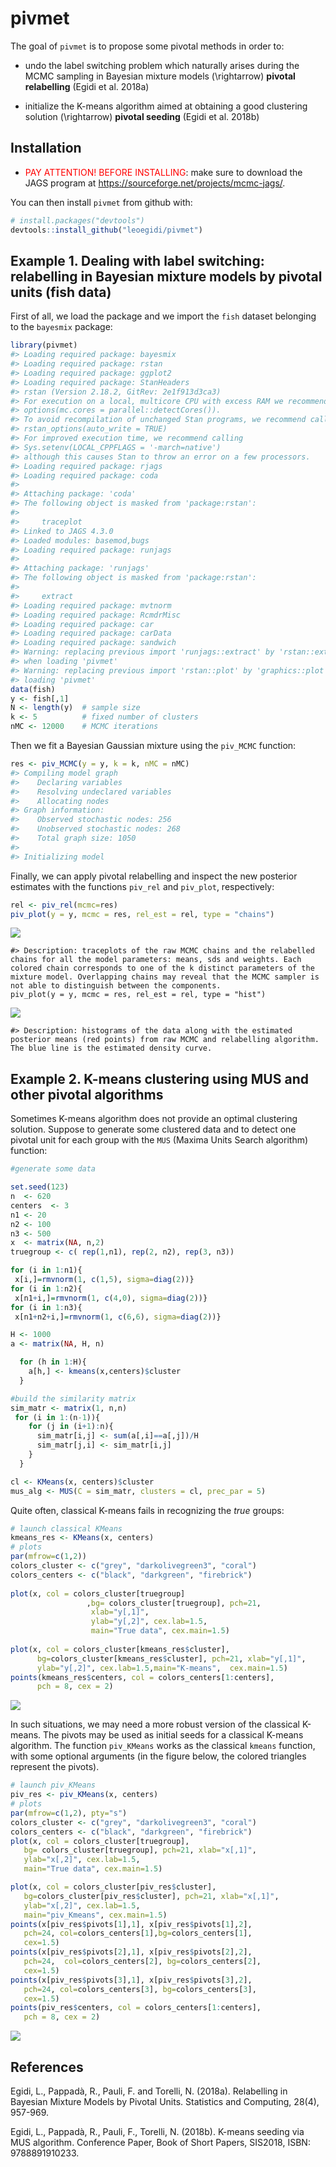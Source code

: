 
<!-- README.md is generated from README.Rmd. Please edit that file -->

# pivmet

The goal of `pivmet` is to propose some pivotal methods in order to:

  - undo the label switching problem which naturally arises during the
    MCMC sampling in Bayesian mixture models \(\rightarrow\) **pivotal
    relabelling** (Egidi et al. 2018a)

  - initialize the K-means algorithm aimed at obtaining a good
    clustering solution \(\rightarrow\) **pivotal seeding** (Egidi et
    al. 2018b)

## Installation

  - <span style="color:red">PAY ATTENTION\! BEFORE INSTALLING</span>:
    make sure to download the JAGS program at
    <https://sourceforge.net/projects/mcmc-jags/>.

You can then install `pivmet` from github with:

``` r
# install.packages("devtools")
devtools::install_github("leoegidi/pivmet")
```

## Example 1. Dealing with label switching: relabelling in Bayesian mixture models by pivotal units (fish data)

First of all, we load the package and we import the `fish` dataset
belonging to the `bayesmix` package:

``` r
library(pivmet)
#> Loading required package: bayesmix
#> Loading required package: rstan
#> Loading required package: ggplot2
#> Loading required package: StanHeaders
#> rstan (Version 2.18.2, GitRev: 2e1f913d3ca3)
#> For execution on a local, multicore CPU with excess RAM we recommend calling
#> options(mc.cores = parallel::detectCores()).
#> To avoid recompilation of unchanged Stan programs, we recommend calling
#> rstan_options(auto_write = TRUE)
#> For improved execution time, we recommend calling
#> Sys.setenv(LOCAL_CPPFLAGS = '-march=native')
#> although this causes Stan to throw an error on a few processors.
#> Loading required package: rjags
#> Loading required package: coda
#> 
#> Attaching package: 'coda'
#> The following object is masked from 'package:rstan':
#> 
#>     traceplot
#> Linked to JAGS 4.3.0
#> Loaded modules: basemod,bugs
#> Loading required package: runjags
#> 
#> Attaching package: 'runjags'
#> The following object is masked from 'package:rstan':
#> 
#>     extract
#> Loading required package: mvtnorm
#> Loading required package: RcmdrMisc
#> Loading required package: car
#> Loading required package: carData
#> Loading required package: sandwich
#> Warning: replacing previous import 'runjags::extract' by 'rstan::extract'
#> when loading 'pivmet'
#> Warning: replacing previous import 'rstan::plot' by 'graphics::plot' when
#> loading 'pivmet'
data(fish)
y <- fish[,1]
N <- length(y)  # sample size 
k <- 5          # fixed number of clusters
nMC <- 12000    # MCMC iterations
```

Then we fit a Bayesian Gaussian mixture using the `piv_MCMC` function:

``` r
res <- piv_MCMC(y = y, k = k, nMC = nMC)
#> Compiling model graph
#>    Declaring variables
#>    Resolving undeclared variables
#>    Allocating nodes
#> Graph information:
#>    Observed stochastic nodes: 256
#>    Unobserved stochastic nodes: 268
#>    Total graph size: 1050
#> 
#> Initializing model
```

Finally, we can apply pivotal relabelling and inspect the new posterior
estimates with the functions `piv_rel` and `piv_plot`, respectively:

``` r
rel <- piv_rel(mcmc=res)
piv_plot(y = y, mcmc = res, rel_est = rel, type = "chains")
```

![](man/figures/README-plot-1.png)<!-- -->

    #> Description: traceplots of the raw MCMC chains and the relabelled chains for all the model parameters: means, sds and weights. Each colored chain corresponds to one of the k distinct parameters of the mixture model. Overlapping chains may reveal that the MCMC sampler is not able to distinguish between the components.
    piv_plot(y = y, mcmc = res, rel_est = rel, type = "hist")

![](man/figures/README-plot-2.png)<!-- -->

    #> Description: histograms of the data along with the estimated posterior means (red points) from raw MCMC and relabelling algorithm. The blue line is the estimated density curve.

## Example 2. K-means clustering using MUS and other pivotal algorithms

Sometimes K-means algorithm does not provide an optimal clustering
solution. Suppose to generate some clustered data and to detect one
pivotal unit for each group with the `MUS` (Maxima Units Search
algorithm) function:

``` r
#generate some data

set.seed(123)
n  <- 620
centers  <- 3
n1 <- 20
n2 <- 100
n3 <- 500
x  <- matrix(NA, n,2)
truegroup <- c( rep(1,n1), rep(2, n2), rep(3, n3))

for (i in 1:n1){
 x[i,]=rmvnorm(1, c(1,5), sigma=diag(2))}
for (i in 1:n2){
 x[n1+i,]=rmvnorm(1, c(4,0), sigma=diag(2))}
for (i in 1:n3){
 x[n1+n2+i,]=rmvnorm(1, c(6,6), sigma=diag(2))}

H <- 1000
a <- matrix(NA, H, n)

  for (h in 1:H){
    a[h,] <- kmeans(x,centers)$cluster
  }

#build the similarity matrix
sim_matr <- matrix(1, n,n)
 for (i in 1:(n-1)){
    for (j in (i+1):n){
      sim_matr[i,j] <- sum(a[,i]==a[,j])/H
      sim_matr[j,i] <- sim_matr[i,j]
    }
  }

cl <- KMeans(x, centers)$cluster
mus_alg <- MUS(C = sim_matr, clusters = cl, prec_par = 5)
```

Quite often, classical K-means fails in recognizing the *true* groups:

``` r
# launch classical KMeans
kmeans_res <- KMeans(x, centers)
# plots
par(mfrow=c(1,2))
colors_cluster <- c("grey", "darkolivegreen3", "coral")
colors_centers <- c("black", "darkgreen", "firebrick")
 
plot(x, col = colors_cluster[truegroup]
                 ,bg= colors_cluster[truegroup], pch=21,
                  xlab="y[,1]",
                  ylab="y[,2]", cex.lab=1.5,
                  main="True data", cex.main=1.5)
 
plot(x, col = colors_cluster[kmeans_res$cluster], 
      bg=colors_cluster[kmeans_res$cluster], pch=21, xlab="y[,1]",
      ylab="y[,2]", cex.lab=1.5,main="K-means",  cex.main=1.5)
points(kmeans_res$centers, col = colors_centers[1:centers], 
      pch = 8, cex = 2)
```

![](man/figures/README-kmeans_plots-1.png)<!-- -->

In such situations, we may need a more robust version of the classical
K-means. The pivots may be used as initial seeds for a classical K-means
algorithm. The function `piv_KMeans` works as the classical `kmeans`
function, with some optional arguments (in the figure below, the colored
triangles represent the pivots).

``` r
# launch piv_KMeans
piv_res <- piv_KMeans(x, centers)
# plots
par(mfrow=c(1,2), pty="s")
colors_cluster <- c("grey", "darkolivegreen3", "coral")
colors_centers <- c("black", "darkgreen", "firebrick")
plot(x, col = colors_cluster[truegroup],
   bg= colors_cluster[truegroup], pch=21, xlab="x[,1]",
   ylab="x[,2]", cex.lab=1.5,
   main="True data", cex.main=1.5)

plot(x, col = colors_cluster[piv_res$cluster],
   bg=colors_cluster[piv_res$cluster], pch=21, xlab="x[,1]",
   ylab="x[,2]", cex.lab=1.5,
   main="piv_Kmeans", cex.main=1.5)
points(x[piv_res$pivots[1],1], x[piv_res$pivots[1],2],
   pch=24, col=colors_centers[1],bg=colors_centers[1],
   cex=1.5)
points(x[piv_res$pivots[2],1], x[piv_res$pivots[2],2],
   pch=24,  col=colors_centers[2], bg=colors_centers[2],
   cex=1.5)
points(x[piv_res$pivots[3],1], x[piv_res$pivots[3],2],
   pch=24, col=colors_centers[3], bg=colors_centers[3],
   cex=1.5)
points(piv_res$centers, col = colors_centers[1:centers],
   pch = 8, cex = 2)
```

![](man/figures/README-musk-1.png)<!-- -->

## References

Egidi, L., Pappadà, R., Pauli, F. and Torelli, N. (2018a). Relabelling
in Bayesian Mixture Models by Pivotal Units. Statistics and Computing,
28(4), 957-969.

Egidi, L., Pappadà, R., Pauli, F., Torelli, N. (2018b). K-means seeding
via MUS algorithm. Conference Paper, Book of Short Papers, SIS2018,
ISBN: 9788891910233.
